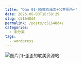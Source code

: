 ```yaml
---
title: "Dan 01-05穿着绳索+公共厕所~"
date: 2025-06-03T18:59:29
slug: c51648d4
permalink: /posts/c51648d4/
categories:
  - 未分类
tags:
  - wordpress
---
```


![图片[1]-歪歪的耽美资源站](/images/wp/c51648d4-4b7bbe6b.jpg)
